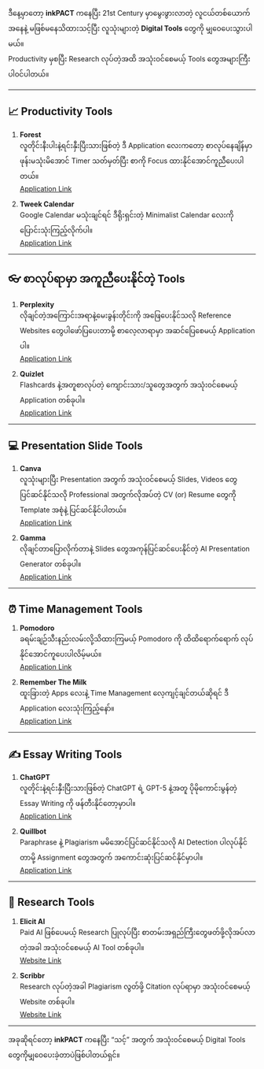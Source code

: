 ဒီနေ့မှာတော့ **inkPACT** ကနေပြီး 21st Century မှာမွေးဖွားလာတဲ့ လူငယ်တစ်ယောက်အနေနဲ့ မဖြစ်မနေသိထားသင့်ပြီး လူသုံးများတဲ့ **Digital Tools** တွေကို မျှဝေပေးသွားပါမယ်။  
Productivity မှစပြီး Research လုပ်တဲ့အထိ အသုံး၀င်စေမယ့် Tools တွေအများကြီးပါ၀င်ပါတယ်။

---

## 📈 Productivity Tools
1. **Forest**  
   လူတိုင်းနီးပါးနဲ့ရင်းနှီးပြီးသားဖြစ်တဲ့ ဒီ Application လေးကတော့ စာ‌လုပ်နေချိန်မှာ ဖုန်းမသုံးမိအောင် Timer သတ်မှတ်ပြီး စာကို Focus ထားနိုင်အောင်ကူညီပေးပါတယ်။  
   [Application Link](https://play.google.com/store/apps/details?id=cc.forestapp)

2. **Tweek Calendar**  
   Google Calendar မသုံးချင်ရင် ဒီရိုးရှင်းတဲ့ Minimalist Calendar လေးကို ပြောင်းသုံးကြည့်လိုက်ပါ။  
   [Application Link](https://play.google.com/store/apps/details...)

---

## 👓 စာလုပ်ရာမှာ အကူညီပေးနိုင်တဲ့ Tools
1. **Perplexity**  
   လိုချင်တဲ့အကြောင်းအရာနဲ့မေးခွန်းတိုင်းကို အဖြေပေးနိုင်သလို Reference Websites တွေပါဖော်ပြပေးတာမို့ ‌စာလေ့လာရာမှာ အဆင်ပြေစေမယ့် Application ပါ။  
   [Application Link](https://play.google.com/store/apps/details...)

2. **Quizlet**  
   Flashcards နဲ့အတူစာလုပ်တဲ့ ကျောင်းသား/သူတွေအတွက် အသုံး၀င်စေမယ့် Application တစ်ခုပါ။  
   [Application Link](https://play.google.com/store/apps/details...)

---

## 💻 Presentation Slide Tools
1. **Canva**  
   လူသုံးများပြီး Presentation အတွက် အသုံး၀င်စေမယ့် Slides, Videos တွေပြင်ဆင်နိုင်သလို Professional အတွက်လိုအပ်တဲ့ CV (or) Resume တွေကို Template အစုံနဲ့ ပြင်ဆင်နိုင်ပါတယ်။  
   [Application Link](https://play.google.com/store/apps/details...)

2. **Gamma**  
   လိုချင်တာပြောလိုက်တာနဲ့ Slides တွေအကုန်‌ပြင်ဆင်ပေးနိုင်တဲ့ AI Presentation Generator တစ်ခုပါ။  
   [Application Link](https://play.google.com/store/apps/details...)

---

## ⏰ Time Management Tools
1. **Pomodoro**  
   ခရမ်းချဉ်သီးနည်းလမ်းလို့သိထားကြမယ့် Pomodoro ကို ထိထိရောက်ရောက် လုပ်နိုင်အောင်ကူပေးပါလိမ့်မယ်။  
   [Application Link](https://play.google.com/store/apps/details...)

2. **Remember The Milk**  
   ထူးခြားတဲ့ Apps လေးနဲ့ Time Management ‌လေ့ကျင့်ချင်တယ်ဆိုရင် ဒီ Application လေးသုံးကြည့်နော်။  
   [Application Link](https://play.google.com/store/apps/details...)

---

## ✍️ Essay Writing Tools
1. **ChatGPT**  
   လူတိုင်းနဲ့ရင်းနှီးပြီးသားဖြစ်တဲ့ ChatGPT ရဲ့ GPT-5 နဲ့အတူ ပိုမိုကောင်းမွန်တဲ့ Essay Writing ကို ဖန်တီးနိုင်တော့မှာပါ။  
   [Application Link](https://play.google.com/store/apps/details...)

2. **Quillbot**  
   Paraphrase နဲ့ Plagiarism မမိအောင်ပြင်ဆင်နိုင်သလို AI Detection ပါလုပ်နိုင်တာမို့ Assignment တွေအတွက် အကောင်းဆုံးပြင်ဆင်နိုင်မှာပါ။  
   [Application Link](https://play.google.com/store/apps/details...)

---

## 🧪 Research Tools
1. **Elicit AI**  
   Paid AI ဖြစ်ပေမယ့် Research ပြုလုပ်ပြီး စာတမ်းအရှည်ကြီးတွေဖတ်ဖို့လိုအပ်လာတဲ့အခါ အသုံး၀င်စေမယ့် AI Tool တစ်ခုပါ။  
   [Website Link](https://elicit.com/)

2. **Scribbr**  
   Research လုပ်တဲ့အခါ Plagiarism လွတ်ဖို့ Citation လုပ်ရာမှာ အသုံး၀င်စေမယ့် Website တစ်ခုပါ။  
   [Website Link](https://www.scribbr.com/)

---

အခုဆိုရင်တော့ **inkPACT** ကနေပြီး “သင့်” အတွက် အသုံး၀င်စေမယ့် Digital Tools တွေကိုမျှဝေပေးခဲ့တာပဲဖြစ်ပါတယ်ရှင်။